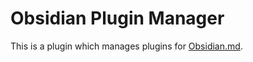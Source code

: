 # Obsidian Plugin Manager

This is a plugin which manages plugins for [Obsidian.md](https://obsidian.md/).
